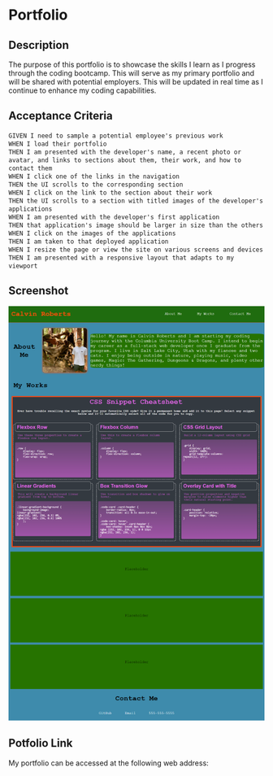 # Portfolio

## Description

The purpose of this portfolio is to showcase the skills I learn as I progress through the coding bootcamp. This will serve as my primary portfolio and will be shared with potential employers. This will be updated in real time as I continue to enhance my coding capabilities. 

## Acceptance Criteria
````
GIVEN I need to sample a potential employee's previous work
WHEN I load their portfolio
THEN I am presented with the developer's name, a recent photo or avatar, and links to sections about them, their work, and how to contact them
WHEN I click one of the links in the navigation
THEN the UI scrolls to the corresponding section
WHEN I click on the link to the section about their work
THEN the UI scrolls to a section with titled images of the developer's applications
WHEN I am presented with the developer's first application
THEN that application's image should be larger in size than the others
WHEN I click on the images of the applications
THEN I am taken to that deployed application
WHEN I resize the page or view the site on various screens and devices
THEN I am presented with a responsive layout that adapts to my viewport
````
## Screenshot

![Webpage-Screenshot](assets\images\css-portfolio-scrnshot.PNG)

## Potfolio Link

My portfolio can be accessed at the following web address: 